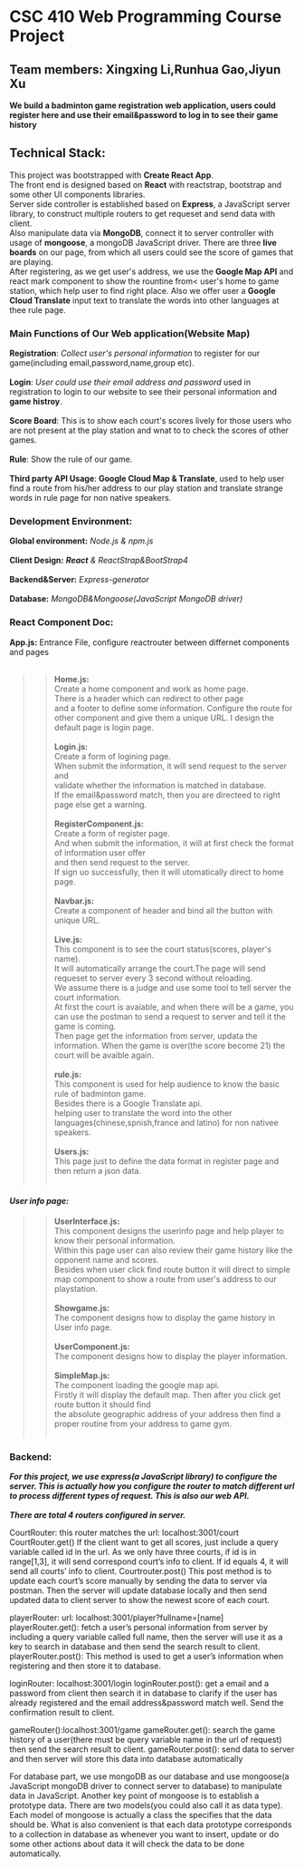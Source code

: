 CSC 410 Web Programming Course Project
======================================

Team members: Xingxing Li,Runhua Gao,Jiyun Xu
--------------

 __We build a badminton game registration web application, users could register here and use their email&password to log in to see their game history__

Technical Stack:
---------------
This project was bootstrapped with **Create React App**.</br>
The front end is designed based on **React** with reactstrap, bootstrap and some other UI components libraries.</br>
Server side controller is established based on **Express**, a JavaScript server library, to construct multiple routers to get requeset and send data with client.</br>
Also manipulate data via **MongoDB**, connect it to server controller with usage of **mongoose**, a mongoDB JavaScript driver.
There are three **live boards** on our page, from which all users could see the score of games that are playing.</br>
After registering, as we get user's address, we use the **Google Map API** and react mark component to show the rountine from< user's home to game station, which help user to find right place. Also we offer user a **Google Cloud Translate** input text to translate the words into other languages at thee rule page.</br>

### Main Functions of Our Web application(Website Map)
**Registration**: *Collect user's personal information* to register for our game(including email,password,name,group etc).</br>
</br>
**Login**: *User could use their email address and password* used in registration to login to our website to see their personal information and **game histroy**.
</br>
</br>
**Score Board**: This is to show each court's scores lively for those users who are not present at the play station and wnat to to check the scores of other games.
</br>
</br>
**Rule**: Show the rule of our game.
</br>
</br>
**Third party API Usage**: **Google Cloud Map & Translate**, used to help user find a route from his/her address to our play station and translate strange words in rule page for non native speakers.

### Development Environment:
**Global environment:** _Node.js & npm.js_
</br>
</br>
**Client Design:** _**React** & ReactStrap&BootStrap4_
</br>
</br>
**Backend&Server:** _Express-generator_
</br>
</br>
**Database:** _MongoDB&Mongoose(JavaScript MongoDB driver)_ 


### React Component Doc:
**App.js:**
	Entrance File, configure reactrouter between differnet components and pages
</br>
</br>
>>**Home.js:**</br>
		Create a home component and work as home page. </br>
		There is a header which can redirect to other page</br> 
		and a footer to define some information. Configure the route for other component and give them a unique URL. 
		I design the default page is login page.</br>
	</br>
>>**Login.js:**</br> 
	Create a form of logining page. </br>
	When submit the information, it will send request to the server and </br>
	validate whether the information is matched in database. </br>
	If the email&password match, then you are directeed to right page else get a warning.</br>
	</br>
>>**RegisterComponent.js:** </br>
	Create a form of register page. </br>
	And when submit the information, it will at first check the format of information user offer</br>
	and then send request to the server. </br>
	If sign uo successfully, then it will utomatically direct to home page.</br>
	</br>
>>**Navbar.js:**</br>
	Create a component of header and bind all the button with unique URL.</br>
	</br>
>>**Live.js:**</br>
	This component is to see the court status(scores, player's name). </br>
	It will automatically arrange the court.The page will send requeset to server every 3 second without reloading. </br>
	We assume there is a judge and use some tool to tell server the court information. </br>
	At first the court is avaiable, and when there will be a game, you can use the postman to send a request to server and tell it the game is coming. </br>
	Then page get the information from server, updata the information. When the game is over(the score become 21) the court will be avaible again. </br>
	</br>
>>**rule.js:** </br>
	This component is used for help audience to know the basic rule of badminton game.</br>
	Besides there is a Google Translate api.</br>
	helping user to translate the word into the other languages(chinese,spnish,france and latino) for non nativee speakers.</br>
	</br>
>>**Users.js:** </br>
	This page just to define the data format in register page and then return a json data.</br>
	</br>
#### _User info page:_ </br>
>>**UserInterface.js:** </br>
	This component designs the userinfo page and help player to know their personal information. </br>
	Within this page user can also review their game history like the opponent name and scores. </br>
	Besides when user click find route button it will direct to simple map component to show a route from user's address to our playstation.</br>
	</br>
>>**Showgame.js:** </br>
	The component designs how to display the game history in User info page.</br>
	</br>
>>**UserComponent.js:** </br>
	The component designs how to display the player information.</br>
	</br>
>>**SimpleMap.js:**</br>
	The component loading the google map api. </br>
	Firstly it will display the default map. Then after you click get route button it should find </br>
	the absolute geographic address of your address then find a proper routine from your address to game gym.</br> 
	</br>

### Backend:</br>
  ___For this project, we use express(a JavaScript library) to configure the server.  This is actually how you configure the router to match different url to process different types of request. This is also our web API.</br>
  </br>
  There are total 4 routers configured in server.___

  CourtRouter: this router matches the url: localhost:3001/court
  CourtRouter.get()
	If the client want to get all scores, just include a query variable called id in the url. As we only have three courts, if id is in range[1,3], it will send correspond court’s info to client. If id equals 4, it will send all courts’ info to client.
  Courtrouter.post()
	This post method is to update each court’s score manually by sending the data to server via postman. Then the server will update database locally and then send updated data to client server to show the newest score of each court.

  playerRouter: url: localhost:3001/player?fullname=[name]
  playerRouter.get(): 
	fetch a user’s personal information from server by including a query variable called full name, then the server will use it as a key to search in database and then send the search result to client.
  playerRouter.post():
	This method is used to get a user’s information when registering and then store it to database.
  
  loginRouter: localhost:3001/login
  loginRouter.post(): 
	get a email and a password from client then search it in database to clarify if the user has already registered and the email address&password match well. Send the confirmation result to client.
  
  gameRouter():localhost:3001/game
  gameRouter.get():
	search the game history of a user(there must be query variable name in the url of request) then send the search result to client.
  gameRouter.post():
	send data to server and then server will store this data into database automatically


  For database part, we use mongoDB as our database and use mongoose(a JavaScript mongoDB driver to connect server to database) to manipulate data in JavaScript.
  Another key point of mongoose is to establish a prototype data. There are two models(you could also call it as data type). Each model of mongoose is actually a class the specifies that the data should be. What is also convenient is that each data prototype corresponds to a collection in database as whenever you want to insert, update or do some other actions about data it will check the data to be done automatically.

	

